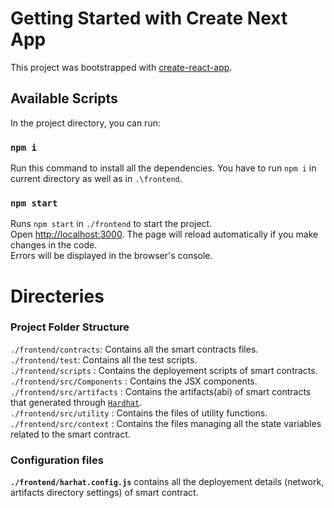 # Getting Started with Create Next App
This project was bootstrapped with [create-react-app](https://reactjs.org/docs/create-a-new-react-app.html).
## Available Scripts
In the project directory, you can run:
### `npm i`
Run this command to install all the dependencies. You have to run `npm i` in current directory as well as in `.\frontend`. 
### `npm start`
Runs `npm start` in `./frontend` to start the project.\
Open [http://localhost:3000](http://localhost:3000). 
The page will reload automatically if you make changes in the code.\
Errors will be displayed in the browser's console.

# Directeries
### Project Folder Structure
`./frontend/contracts`: Contains all the smart contracts files.\
`./frontend/test`: Contains all the test scripts.\
`./frontend/scripts` : Contains the deployement scripts of smart contracts.\
`./frontend/src/Components` : Contains the JSX components.\
`./frontend/src/artifacts` : Contains the artifacts(abi) of smart contracts that generated through [`Hardhat`](https://hardhat.org/hardhat-runner/docs/guides/project-setup).\
`./frontend/src/utility` : Contains the files of utility functions.\
`./frontend/src/context` : Contains the files managing all the state variables related to the smart contract.

### Configuration files
**`./frontend/harhat.config.js`** contains all the deployement details (network, artifacts directory settings) of smart contract. 
